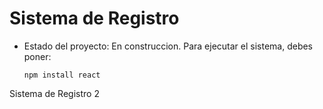 <h1>Sistema de Registro</h1>

- Estado del proyecto: En construccion.
Para ejecutar el sistema, debes poner:

  ```npm install react```

Sistema de Registro 2
